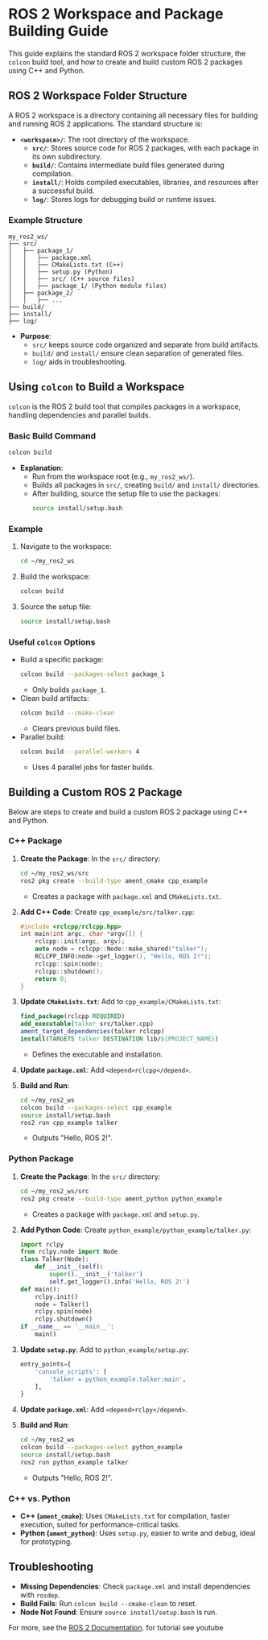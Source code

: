# ROS 2 Workspace and Package Building Guide

This guide explains the standard ROS 2 workspace folder structure, the `colcon` build tool, and how to create and build custom ROS 2 packages using C++ and Python.

## ROS 2 Workspace Folder Structure

A ROS 2 workspace is a directory containing all necessary files for building and running ROS 2 applications. The standard structure is:

- **`<workspace>/`**: The root directory of the workspace.
  - **`src/`**: Stores source code for ROS 2 packages, with each package in its own subdirectory.
  - **`build/`**: Contains intermediate build files generated during compilation.
  - **`install/`**: Holds compiled executables, libraries, and resources after a successful build.
  - **`log/`**: Stores logs for debugging build or runtime issues.

### Example Structure
```
my_ros2_ws/
├── src/
│   ├── package_1/
│   │   ├── package.xml
│   │   ├── CMakeLists.txt (C++)
│   │   ├── setup.py (Python)
│   │   ├── src/ (C++ source files)
│   │   ├── package_1/ (Python module files)
│   ├── package_2/
│   │   ├── ...
├── build/
├── install/
├── log/
```

- **Purpose**:
  - `src/` keeps source code organized and separate from build artifacts.
  - `build/` and `install/` ensure clean separation of generated files.
  - `log/` aids in troubleshooting.

## Using `colcon` to Build a Workspace

`colcon` is the ROS 2 build tool that compiles packages in a workspace, handling dependencies and parallel builds.

### Basic Build Command
```bash
colcon build
```

- **Explanation**:
  - Run from the workspace root (e.g., `my_ros2_ws/`).
  - Builds all packages in `src/`, creating `build/` and `install/` directories.
  - After building, source the setup file to use the packages:
    ```bash
    source install/setup.bash
    ```

### Example
1. Navigate to the workspace:
   ```bash
   cd ~/my_ros2_ws
   ```
2. Build the workspace:
   ```bash
   colcon build
   ```
3. Source the setup file:
   ```bash
   source install/setup.bash
   ```

### Useful `colcon` Options
- Build a specific package:
  ```bash
  colcon build --packages-select package_1
  ```
  - Only builds `package_1`.
- Clean build artifacts:
  ```bash
  colcon build --cmake-clean
  ```
  - Clears previous build files.
- Parallel build:
  ```bash
  colcon build --parallel-workers 4
  ```
  - Uses 4 parallel jobs for faster builds.

## Building a Custom ROS 2 Package

Below are steps to create and build a custom ROS 2 package using C++ and Python.

### C++ Package
1. **Create the Package**:
   In the `src/` directory:
   ```bash
   cd ~/my_ros2_ws/src
   ros2 pkg create --build-type ament_cmake cpp_example
   ```
   - Creates a package with `package.xml` and `CMakeLists.txt`.

2. **Add C++ Code**:
   Create `cpp_example/src/talker.cpp`:
   ```cpp
   #include <rclcpp/rclcpp.hpp>
   int main(int argc, char *argv[]) {
       rclcpp::init(argc, argv);
       auto node = rclcpp::Node::make_shared("talker");
       RCLCPP_INFO(node->get_logger(), "Hello, ROS 2!");
       rclcpp::spin(node);
       rclcpp::shutdown();
       return 0;
   }
   ```

3. **Update `CMakeLists.txt`**:
   Add to `cpp_example/CMakeLists.txt`:
   ```cmake
   find_package(rclcpp REQUIRED)
   add_executable(talker src/talker.cpp)
   ament_target_dependencies(talker rclcpp)
   install(TARGETS talker DESTINATION lib/${PROJECT_NAME})
   ```
   - Defines the executable and installation.

4. **Update `package.xml`**:
   Add `<depend>rclcpp</depend>`.

5. **Build and Run**:
   ```bash
   cd ~/my_ros2_ws
   colcon build --packages-select cpp_example
   source install/setup.bash
   ros2 run cpp_example talker
   ```
   - Outputs "Hello, ROS 2!".

### Python Package
1. **Create the Package**:
   In the `src/` directory:
   ```bash
   cd ~/my_ros2_ws/src
   ros2 pkg create --build-type ament_python python_example
   ```
   - Creates a package with `package.xml` and `setup.py`.

2. **Add Python Code**:
   Create `python_example/python_example/talker.py`:
   ```python
   import rclpy
   from rclpy.node import Node
   class Talker(Node):
       def __init__(self):
           super().__init__('talker')
           self.get_logger().info('Hello, ROS 2!')
   def main():
       rclpy.init()
       node = Talker()
       rclpy.spin(node)
       rclpy.shutdown()
   if __name__ == '__main__':
       main()
   ```

3. **Update `setup.py`**:
   Add to `python_example/setup.py`:
   ```python
   entry_points={
       'console_scripts': [
           'talker = python_example.talker:main',
       ],
   }
   ```

4. **Update `package.xml`**:
   Add `<depend>rclpy</depend>`.

5. **Build and Run**:
   ```bash
   cd ~/my_ros2_ws
   colcon build --packages-select python_example
   source install/setup.bash
   ros2 run python_example talker
   ```
   - Outputs "Hello, ROS 2!".

### C++ vs. Python
- **C++ (`ament_cmake`)**: Uses `CMakeLists.txt` for compilation, faster execution, suited for performance-critical tasks.
- **Python (`ament_python`)**: Uses `setup.py`, easier to write and debug, ideal for prototyping.

## Troubleshooting
- **Missing Dependencies**: Check `package.xml` and install dependencies with `rosdep`.
- **Build Fails**: Run `colcon build --cmake-clean` to reset.
- **Node Not Found**: Ensure `source install/setup.bash` is run.

For more, see the [ROS 2 Documentation](https://docs.ros.org/en/rolling/index.html).
for tutorial see youtube
